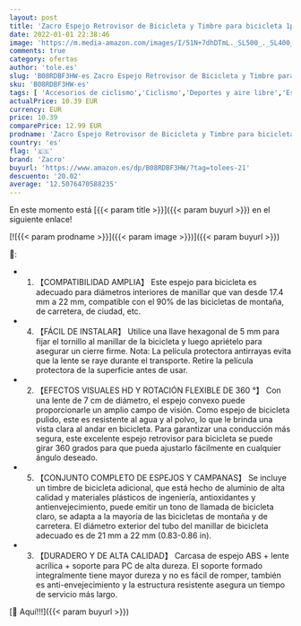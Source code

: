 ```yaml
---
layout: post
title: 'Zacro Espejo Retrovisor de Bicicleta y Timbre para bicicleta 1pcs  360° Adjustable para Bicicleta Manillar  Espejor Rotativo Universal y Seguro  para Carretera Montaña/Bicicleta Plegables/ Urbanas'
date: 2022-01-01 22:38:46
image: 'https://m.media-amazon.com/images/I/51N+7dhDTmL._SL500_._SL400_.jpg'
comments: true
category: ofertas
author: 'tole.es'
slug: 'B08RDBF3HW-es Zacro Espejo Retrovisor de Bicicleta y Timbre para...'
sku: 'B08RDBF3HW-es'
tags: [ 'Accesorios de ciclismo','Ciclismo','Deportes y aire libre','Espejos para bicicletas','Ropa y equipo para deportes','bicicleta','zacro', ]
actualPrice: 10.39 EUR
currency: EUR
price: 10.39
comparePrice: 12.99 EUR
prodname: 'Zacro Espejo Retrovisor de Bicicleta y Timbre para bicicleta 1pcs  360° Adjustable para Bicicleta Manillar  Espejor Rotativo Universal y Seguro  para Carretera Montaña/Bicicleta Plegables/ Urbanas'
country: 'es'
flag: '🇪🇸'
brand: 'Zacro'
buyurl: 'https://www.amazon.es/dp/B08RDBF3HW/?tag=tolees-21'
descuento: '20.02'
average: '12.5076470588235'
---
```


En este momento está [{{< param title >}}]({{< param buyurl >}}) en el siguiente enlace!

[![{{< param prodname >}}]({{< param image >}})]({{< param buyurl >}})

🔎:

- 1. 【COMPATIBILIDAD AMPLIA】 Este espejo para bicicleta es adecuado para diámetros interiores de manillar que van desde 17.4 mm a 22 mm, compatible con el 90% de las bicicletas de montaña, de carretera, de ciudad, etc.
- 4. 【FÁCIL DE INSTALAR】 Utilice una llave hexagonal de 5 mm para fijar el tornillo al manillar de la bicicleta y luego apriételo para asegurar un cierre firme. Nota: La película protectora antirrayas evita que la lente se raye durante el transporte. Retire la película protectora de la superficie antes de usar.
- 2. 【EFECTOS VISUALES HD Y ROTACIÓN FLEXIBLE DE 360 °】 Con una lente de 7 cm de diámetro, el espejo convexo puede proporcionarle un amplio campo de visión. Como espejo de bicicleta pulido, este es resistente al agua y al polvo, lo que le brinda una vista clara al andar en bicicleta. Para garantizar una conducción más segura, este excelente espejo retrovisor para bicicleta se puede girar 360 grados para que pueda ajustarlo fácilmente en cualquier ángulo deseado.
- 5. 【CONJUNTO COMPLETO DE ESPEJOS Y CAMPANAS】 Se incluye un timbre de bicicleta adicional, que está hecho de aluminio de alta calidad y materiales plásticos de ingeniería, antioxidantes y antienvejecimiento, puede emitir un tono de llamada de bicicleta claro, se adapta a la mayoría de las bicicletas de montaña y de carretera. El diámetro exterior del tubo del manillar de bicicleta adecuado es de 21 mm a 22 mm (0.83-0.86 in).
- 3. 【DURADERO Y DE ALTA CALIDAD】 Carcasa de espejo ABS + lente acrílica + soporte para PC de alta dureza. El soporte formado integralmente tiene mayor dureza y no es fácil de romper, también es anti-envejecimiento y la estructura resistente asegura un tiempo de servicio más largo.

[🛒 Aquí!!!]({{< param buyurl >}})
